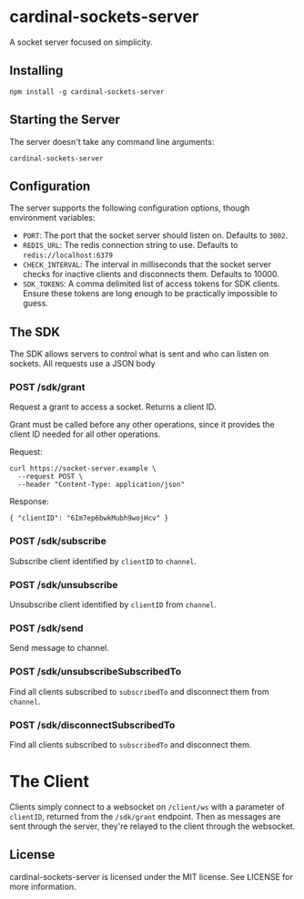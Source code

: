 # cardinal-sockets-server

A socket server focused on simplicity.

## Installing

```
npm install -g cardinal-sockets-server
```

## Starting the Server

The server doesn't take any command line arguments:

```
cardinal-sockets-server
```

## Configuration

The server supports the following configuration options, though environment
variables:

- `PORT`: The port that the socket server should listen on. Defaults to `3002`.
- `REDIS_URL`: The redis connection string to use. Defaults to `redis://localhost:6379`
- `CHECK_INTERVAL`: The interval in milliseconds that the socket server checks for inactive clients and disconnects them. Defaults to 10000.
- `SDK_TOKENS`: A comma delimited list of access tokens for SDK clients. Ensure these tokens are long enough to be practically impossible to guess.


## The SDK

The SDK allows servers to control what is sent and who can listen on sockets. All requests use a JSON body 

### POST /sdk/grant

Request a grant to access a socket. Returns a client ID.

Grant must be called before any other operations, since it provides the client ID needed for all other operations.

Request:

```
curl https://socket-server.example \
  --request POST \
  --header "Content-Type: application/json"
```

Response:

```
{ "clientID": "6Im7ep6bwkMubh9wojHcv" }
```

### POST /sdk/subscribe

Subscribe client identified by `clientID` to `channel`.

### POST /sdk/unsubscribe

Unsubscribe client identified by `clientID` from  `channel`.

### POST /sdk/send

Send message to channel.

### POST /sdk/unsubscribeSubscribedTo

Find all clients subscribed to `subscribedTo` and disconnect them from `channel`.

### POST /sdk/disconnectSubscribedTo

Find all clients subscribed to `subscribedTo` and disconnect them.

# The Client

Clients simply connect to a websocket on `/client/ws` with a parameter of `clientID`, returned from the `/sdk/grant` endpoint. Then as messages are sent through the server, they're relayed to the client through the websocket.

## License

cardinal-sockets-server is licensed under the MIT license. See LICENSE for more information.

